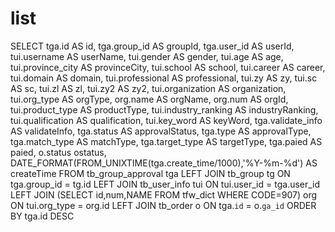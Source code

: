 list
===
SELECT
  tga.id AS id,
  tga.group_id AS groupId,
  tga.user_id AS userId,
  tui.username AS userName,
  tui.gender AS gender,
  tui.age AS age,
  tui.province_city AS provinceCity,
  tui.school AS school,
  tui.career AS career,
  tui.domain AS domain,
  tui.professional AS professional,
  tui.zy AS zy,
  tui.sc AS sc,
  tui.zl AS zl,
  tui.zy2 AS zy2,
  tui.organization AS organization,
  tui.org_type AS orgType,
  org.name AS orgName,
  org.num AS orgId,
  tui.product_type AS productType,
  tui.industry_ranking AS industryRanking,
  tui.qualification AS qualification,
  tui.key_word AS keyWord,
  tga.validate_info AS validateInfo,
  tga.status AS approvalStatus,
  tga.type AS approvalType,
  tga.match_type AS matchType,
  tga.target_type AS targetType,
  tga.paied AS paied,
  o.status ostatus,
  DATE_FORMAT(FROM_UNIXTIME(tga.create_time/1000),'%Y-%m-%d') AS createTime
FROM
  tb_group_approval tga
LEFT JOIN tb_group tg ON tga.group_id = tg.id
LEFT JOIN tb_user_info tui ON tui.user_id = tga.user_id
LEFT JOIN (SELECT id,num,NAME FROM tfw_dict WHERE CODE=907) org ON tui.org_type = org.id
LEFT JOIN tb_order o ON tga.`id` = o.`ga_id`
ORDER BY tga.id DESC

